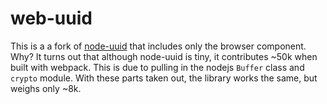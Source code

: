 # web-uuid

This is a a fork of [node-uuid](https://github.com/broofa/node-uuid) that includes only the browser component. Why? It turns out that although node-uuid is tiny, it contributes ~50k when built with webpack. This is due to pulling in the nodejs `Buffer` class and `crypto` module. With these parts taken out, the library works the same, but weighs only ~8k.
